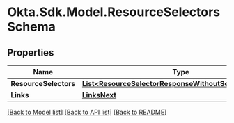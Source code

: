 # Okta.Sdk.Model.ResourceSelectorsSchema

## Properties

Name | Type | Description | Notes
------------ | ------------- | ------------- | -------------
**ResourceSelectors** | [**List&lt;ResourceSelectorResponseWithoutSelfLinkSchema&gt;**](ResourceSelectorResponseWithoutSelfLinkSchema.md) |  | [optional] 
**Links** | [**LinksNext**](LinksNext.md) |  | [optional] 

[[Back to Model list]](../README.md#documentation-for-models) [[Back to API list]](../README.md#documentation-for-api-endpoints) [[Back to README]](../README.md)

